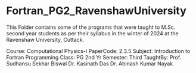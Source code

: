 # Fortran_PG2_RavenshawUniversity

 This Folder contains some of the programs that were taught to M.Sc. second 
 year students as per their syllabus in the winter of 2024 at the Ravenshaw University, Cuttack. 

 Course: Computational Physics-I
 PaperCode: 2.3.5
 Subject: Introduction to Fortran Programming
 Class: PG 2nd Yr
 Semester: Third
 TaughtBy: Prof. Sudhansu Sekhar Biswal
           Dr. Kasinath Das
           Dr. Abinash Kumar Nayak
  
